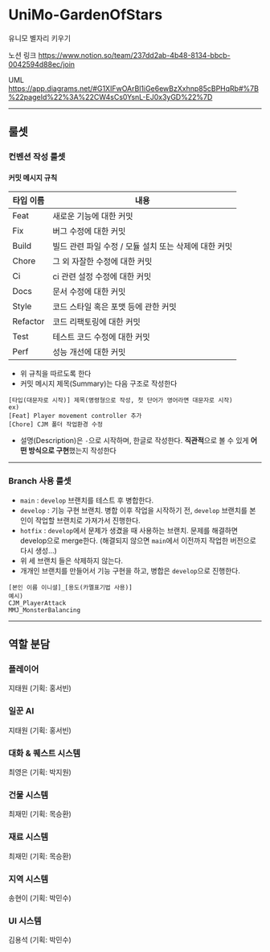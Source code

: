 # UniMo-GardenOfStars
유니모 별자리 키우기

노션 링크
https://www.notion.so/team/237dd2ab-4b48-8134-bbcb-0042594d88ec/join

UML
https://app.diagrams.net/#G1XIFwOArBl1iGe6ewBzXxhnp85cBPHqRb#%7B%22pageId%22%3A%22CW4sCs0YsnL-EJ0x3yGD%22%7D

---

## 룰셋

### 컨벤션 작성 룰셋
#### 커밋 메시지 규칙

| 타입 이름    | 내용                               |
| -------- | -------------------------------- |
| Feat     | 새로운 기능에 대한 커밋                    |
| Fix      | 버그 수정에 대한 커밋                     |
| Build    | 빌드 관련 파일 수정 / 모듈 설치 또는 삭제에 대한 커밋 |
| Chore    | 그 외 자잘한 수정에 대한 커밋                |
| Ci       | ci 관련 설정 수정에 대한 커밋               |
| Docs     | 문서 수정에 대한 커밋                     |
| Style    | 코드 스타일 혹은 포맷 등에 관한 커밋            |
| Refactor | 코드 리팩토링에 대한 커밋                   |
| Test     | 테스트 코드 수정에 대한 커밋                 |
| Perf     | 성능 개선에 대한 커밋                     |
- 위 규칙을 따르도록 한다
- 커밋 메시지 제목(Summary)는 다음 구조로 작성한다
 ```
 [타입(대문자로 시작)] 제목(명령형으로 작성, 첫 단어가 영어라면 대문자로 시작)
 ex) 
 [Feat] Player movement controller 추가
 [Chore] CJM 폴더 작업환경 수정

 ```
- 설명(Description)은 `-`으로 시작하며, 한글로 작성한다. **직관적**으로 볼 수 있게 **어떤 방식으로 구현**했는지 작성한다

---

### Branch 사용 룰셋
- `main` : `develop` 브랜치를 테스트 후 병합한다. 
- `develop` : 기능 구현 브랜치. 병합 이후 작업을 시작하기 전, `develop` 브랜치를 본인이 작업할 브랜치로 가져가서 진행한다.
- `hotfix` : `develop`에서 문제가 생겼을 때 사용하는 브랜치. 문제를 해결하면 develop으로 merge한다. (해결되지 않으면 `main`에서 이전까지 작업한 버전으로 다시 생성...)
- 위 세 브랜치 들은 삭제하지 않는다.
- 개개인 브랜치를 만들어서 기능 구현을 하고, 병합은 `develop`으로 진행한다.
```
[본인 이름 이니셜]_[용도(카멜표기법 사용)]
예시) 
CJM_PlayerAttack
MMJ_MonsterBalancing
```

---

## 역할 분담
### 플레이어
지태원 (기획: 홍서빈)
### 일꾼 AI
지태원 (기획: 홍서빈)
### 대화 & 퀘스트 시스템
최영은 (기획: 박지원)
### 건물 시스템
최재민 (기획: 목승환)
### 재료 시스템
최재민 (기획: 목승환)
### 지역 시스템
송현이 (기획: 박민수)
### UI 시스템
김용석 (기획: 박민수)



